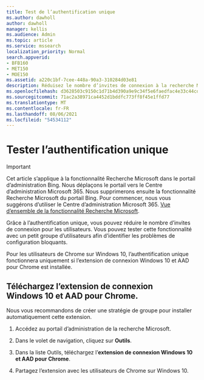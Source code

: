 ```yaml
---
title: Test de l’authentification unique
ms.author: dawholl
author: dawholl
manager: kellis
ms.audience: Admin
ms.topic: article
ms.service: mssearch
localization_priority: Normal
search.appverid:
- BFB160
- MET150
- MOE150
ms.assetid: a220c1bf-7cee-448a-90a3-310284d03e81
description: Réduisez le nombre d’invites de connexion à la recherche Microsoft ou à Office 365 pour les utilisateurs de Windows 10.
ms.openlocfilehash: d3628503c9150c1d71b4d390a9e9c34f5e6faedfac4e33c44cdd038f90d591d0
ms.sourcegitcommit: 71ac2a38971ca4452d1bddfc773ff8f45e1ffd77
ms.translationtype: MT
ms.contentlocale: fr-FR
ms.lasthandoff: 08/06/2021
ms.locfileid: "54534112"
---
```

# <a name="test-single-sign-on"></a>Tester l’authentification unique

> [!IMPORTANT]
> Cet article s’applique à la fonctionnalité Recherche Microsoft dans le portail d’administration Bing. Nous déplaçons le portail vers le Centre d’administration Microsoft 365. Nous supprimerons ensuite la fonctionnalité Recherche Microsoft du portail Bing. Pour commencer, nous vous suggérons d’utiliser le Centre d’administration Microsoft 365. [Vue d’ensemble de la fonctionnalité Recherche Microsoft](overview-microsoft-search.md).
    
Grâce à l’authentification unique, vous pouvez réduire le nombre d’invites de connexion pour les utilisateurs. Vous pouvez tester cette fonctionnalité avec un petit groupe d’utilisateurs afin d’identifier les problèmes de configuration bloquants. 
  
Pour les utilisateurs de Chrome sur Windows 10, l’authentification unique fonctionnera uniquement si l’extension de connexion Windows 10 et AAD pour Chrome est installée. 
  
## <a name="download-the-windows-10-and-aad-sign-in-extension-for-chrome"></a>Téléchargez l’extension de connexion Windows 10 et AAD pour Chrome.

Nous vous recommandons de créer une stratégie de groupe pour installer automatiquement cette extension.
  
1. Accédez au portail d’administration de la recherche Microsoft.
    
2. Dans le volet de navigation, cliquez sur **Outils**.
    
3. Dans la liste Outils, téléchargez l’**extension de connexion Windows 10 et AAD pour Chrome**.
    
4. Partagez l’extension avec les utilisateurs de Chrome sur Windows 10.

  

